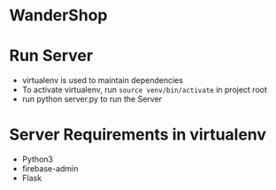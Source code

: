# WanderShop

# Run Server
- virtualenv is used to maintain dependencies
- To activate virtualenv, run `source venv/bin/activate` in project root
- run python server.py to run the Server


# Server Requirements in virtualenv
- Python3
- firebase-admin
- Flask
